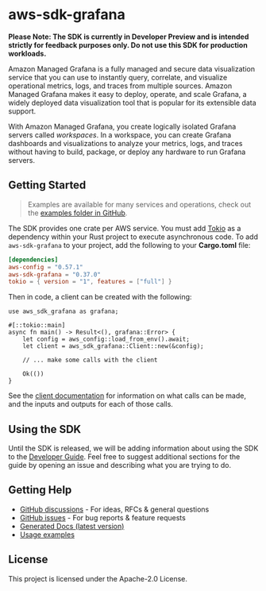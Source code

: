 # aws-sdk-grafana

**Please Note: The SDK is currently in Developer Preview and is intended strictly for
feedback purposes only. Do not use this SDK for production workloads.**

Amazon Managed Grafana is a fully managed and secure data visualization service that you can use to instantly query, correlate, and visualize operational metrics, logs, and traces from multiple sources. Amazon Managed Grafana makes it easy to deploy, operate, and scale Grafana, a widely deployed data visualization tool that is popular for its extensible data support.

With Amazon Managed Grafana, you create logically isolated Grafana servers called _workspaces_. In a workspace, you can create Grafana dashboards and visualizations to analyze your metrics, logs, and traces without having to build, package, or deploy any hardware to run Grafana servers.

## Getting Started

> Examples are available for many services and operations, check out the
> [examples folder in GitHub](https://github.com/awslabs/aws-sdk-rust/tree/main/examples).

The SDK provides one crate per AWS service. You must add [Tokio](https://crates.io/crates/tokio)
as a dependency within your Rust project to execute asynchronous code. To add `aws-sdk-grafana` to
your project, add the following to your **Cargo.toml** file:

```toml
[dependencies]
aws-config = "0.57.1"
aws-sdk-grafana = "0.37.0"
tokio = { version = "1", features = ["full"] }
```

Then in code, a client can be created with the following:

```rust,no_run
use aws_sdk_grafana as grafana;

#[::tokio::main]
async fn main() -> Result<(), grafana::Error> {
    let config = aws_config::load_from_env().await;
    let client = aws_sdk_grafana::Client::new(&config);

    // ... make some calls with the client

    Ok(())
}
```

See the [client documentation](https://docs.rs/aws-sdk-grafana/latest/aws_sdk_grafana/client/struct.Client.html)
for information on what calls can be made, and the inputs and outputs for each of those calls.

## Using the SDK

Until the SDK is released, we will be adding information about using the SDK to the
[Developer Guide](https://docs.aws.amazon.com/sdk-for-rust/latest/dg/welcome.html). Feel free to suggest
additional sections for the guide by opening an issue and describing what you are trying to do.

## Getting Help

* [GitHub discussions](https://github.com/awslabs/aws-sdk-rust/discussions) - For ideas, RFCs & general questions
* [GitHub issues](https://github.com/awslabs/aws-sdk-rust/issues/new/choose) - For bug reports & feature requests
* [Generated Docs (latest version)](https://awslabs.github.io/aws-sdk-rust/)
* [Usage examples](https://github.com/awslabs/aws-sdk-rust/tree/main/examples)

## License

This project is licensed under the Apache-2.0 License.

